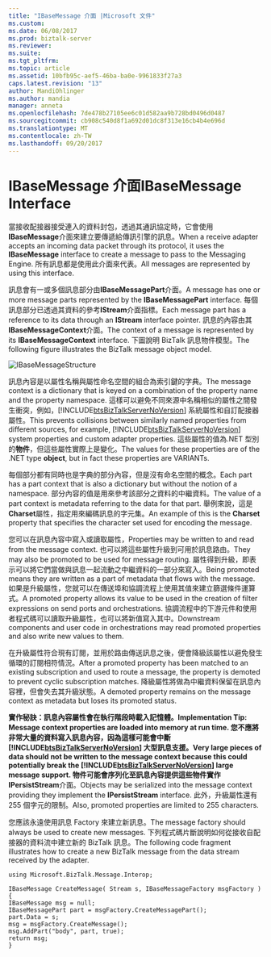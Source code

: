 ```yaml
---
title: "IBaseMessage 介面 |Microsoft 文件"
ms.custom: 
ms.date: 06/08/2017
ms.prod: biztalk-server
ms.reviewer: 
ms.suite: 
ms.tgt_pltfrm: 
ms.topic: article
ms.assetid: 10bfb95c-aef5-46ba-ba0e-9961833f27a3
caps.latest.revision: "13"
author: MandiOhlinger
ms.author: mandia
manager: anneta
ms.openlocfilehash: 7de478b27105ee6c01d582aa9b728bd0496d0487
ms.sourcegitcommit: cb908c540d8f1a692d01dc8f313e16cb4b4e696d
ms.translationtype: MT
ms.contentlocale: zh-TW
ms.lasthandoff: 09/20/2017
---
```

# <a name="ibasemessage-interface"></a><span data-ttu-id="6fc61-102">IBaseMessage 介面</span><span class="sxs-lookup"><span data-stu-id="6fc61-102">IBaseMessage Interface</span></span>
<span data-ttu-id="6fc61-103">當接收配接器接受連入的資料封包，透過其通訊協定時，它會使用**IBaseMessage**介面來建立要傳遞給傳訊引擎的訊息。</span><span class="sxs-lookup"><span data-stu-id="6fc61-103">When a receive adapter accepts an incoming data packet through its protocol, it uses the **IBaseMessage** interface to create a message to pass to the Messaging Engine.</span></span> <span data-ttu-id="6fc61-104">所有訊息都是使用此介面來代表。</span><span class="sxs-lookup"><span data-stu-id="6fc61-104">All messages are represented by using this interface.</span></span>  
  
 <span data-ttu-id="6fc61-105">訊息會有一或多個訊息部分由**IBaseMessagePart**介面。</span><span class="sxs-lookup"><span data-stu-id="6fc61-105">A message has one or more message parts represented by the **IBaseMessagePart** interface.</span></span> <span data-ttu-id="6fc61-106">每個訊息部分已透過其資料的參考**IStream**介面指標。</span><span class="sxs-lookup"><span data-stu-id="6fc61-106">Each message part has a reference to its data through an **IStream** interface pointer.</span></span> <span data-ttu-id="6fc61-107">訊息的內容由其**IBaseMessageContext**介面。</span><span class="sxs-lookup"><span data-stu-id="6fc61-107">The context of a message is represented by its **IBaseMessageContext** interface.</span></span> <span data-ttu-id="6fc61-108">下圖說明 BizTalk 訊息物件模型。</span><span class="sxs-lookup"><span data-stu-id="6fc61-108">The following figure illustrates the BizTalk message object model.</span></span>  
  
 ![](../core/media/ibasemessagestructure.gif "IBaseMessageStructure")  
  
 <span data-ttu-id="6fc61-109">訊息內容是以屬性名稱與屬性命名空間的組合為索引鍵的字典。</span><span class="sxs-lookup"><span data-stu-id="6fc61-109">The message context is a dictionary that is keyed on a combination of the property name and the property namespace.</span></span> <span data-ttu-id="6fc61-110">這樣可以避免不同來源中名稱相似的屬性之間發生衝突，例如，[!INCLUDE[btsBizTalkServerNoVersion](../includes/btsbiztalkservernoversion-md.md)] 系統屬性和自訂配接器屬性。</span><span class="sxs-lookup"><span data-stu-id="6fc61-110">This prevents collisions between similarly named properties from different sources, for example, [!INCLUDE[btsBizTalkServerNoVersion](../includes/btsbiztalkservernoversion-md.md)] system properties and custom adapter properties.</span></span> <span data-ttu-id="6fc61-111">這些屬性的值為.NET 型別的**物件**，但這些屬性實際上是變化。</span><span class="sxs-lookup"><span data-stu-id="6fc61-111">The values for these properties are of the .NET type **object**, but in fact these properties are VARIANTs.</span></span>  
  
 <span data-ttu-id="6fc61-112">每個部分都有同時也是字典的部分內容，但是沒有命名空間的概念。</span><span class="sxs-lookup"><span data-stu-id="6fc61-112">Each part has a part context that is also a dictionary but without the notion of a namespace.</span></span> <span data-ttu-id="6fc61-113">部分內容的值是用來參考該部分之資料的中繼資料。</span><span class="sxs-lookup"><span data-stu-id="6fc61-113">The value of a part context is metadata referring to the data for that part.</span></span> <span data-ttu-id="6fc61-114">舉例來說，這是**Charset**屬性，指定用來編碼訊息的字元集。</span><span class="sxs-lookup"><span data-stu-id="6fc61-114">An example of this is the **Charset** property that specifies the character set used for encoding the message.</span></span>  
  
 <span data-ttu-id="6fc61-115">您可以在訊息內容中寫入或讀取屬性，</span><span class="sxs-lookup"><span data-stu-id="6fc61-115">Properties may be written to and read from the message context.</span></span> <span data-ttu-id="6fc61-116">也可以將這些屬性升級到可用於訊息路由。</span><span class="sxs-lookup"><span data-stu-id="6fc61-116">They may also be promoted to be used for message routing.</span></span> <span data-ttu-id="6fc61-117">屬性得到升級，即表示可以將它們當做與訊息一起流動之中繼資料的一部分來寫入。</span><span class="sxs-lookup"><span data-stu-id="6fc61-117">Being promoted means they are written as a part of metadata that flows with the message.</span></span> <span data-ttu-id="6fc61-118">如果是升級屬性，您就可以在傳送埠和協調流程上使用其值來建立篩選條件運算式。</span><span class="sxs-lookup"><span data-stu-id="6fc61-118">A promoted property allows its value to be used in the creation of filter expressions on send ports and orchestrations.</span></span> <span data-ttu-id="6fc61-119">協調流程中的下游元件和使用者程式碼可以讀取升級屬性，也可以將新值寫入其中。</span><span class="sxs-lookup"><span data-stu-id="6fc61-119">Downstream components and user code in orchestrations may read promoted properties and also write new values to them.</span></span>  
  
 <span data-ttu-id="6fc61-120">在升級屬性符合現有訂閱，並用於路由傳送訊息之後，便會降級該屬性以避免發生循環的訂閱相符情況。</span><span class="sxs-lookup"><span data-stu-id="6fc61-120">After a promoted property has been matched to an existing subscription and used to route a message, the property is demoted to prevent cyclic subscription matches.</span></span> <span data-ttu-id="6fc61-121">降級屬性將做為中繼資料保留在訊息內容裡，但會失去其升級狀態。</span><span class="sxs-lookup"><span data-stu-id="6fc61-121">A demoted property remains on the message context as metadata but loses its promoted status.</span></span>  
  
 <span data-ttu-id="6fc61-122">**實作秘訣：**訊息內容屬性會在執行階段時載入記憶體。</span><span class="sxs-lookup"><span data-stu-id="6fc61-122">**Implementation Tip:** Message context properties are loaded into memory at run time.</span></span> <span data-ttu-id="6fc61-123">您不應將非常大量的資料寫入訊息內容，因為這樣可能會中斷 [!INCLUDE[btsBizTalkServerNoVersion](../includes/btsbiztalkservernoversion-md.md)] 大型訊息支援。</span><span class="sxs-lookup"><span data-stu-id="6fc61-123">Very large pieces of data should not be written to the message context because this could potentially break the [!INCLUDE[btsBizTalkServerNoVersion](../includes/btsbiztalkservernoversion-md.md)] large message support.</span></span> <span data-ttu-id="6fc61-124">物件可能會序列化至訊息內容提供這些物件實作**IPersistStream**介面。</span><span class="sxs-lookup"><span data-stu-id="6fc61-124">Objects may be serialized into the message context providing they implement the **IPersistStream** interface.</span></span> <span data-ttu-id="6fc61-125">此外，升級屬性還有 255 個字元的限制。</span><span class="sxs-lookup"><span data-stu-id="6fc61-125">Also, promoted properties are limited to 255 characters.</span></span>  
  
 <span data-ttu-id="6fc61-126">您應該永遠使用訊息 Factory 來建立新訊息。</span><span class="sxs-lookup"><span data-stu-id="6fc61-126">The message factory should always be used to create new messages.</span></span>  <span data-ttu-id="6fc61-127">下列程式碼片斷說明如何從接收自配接器的資料流中建立新的 BizTalk 訊息。</span><span class="sxs-lookup"><span data-stu-id="6fc61-127">The following code fragment illustrates how to create a new BizTalk message from the data stream received by the adapter.</span></span>  
  
```  
using Microsoft.BizTalk.Message.Interop;  
  
IBaseMessage CreateMessage( Stream s, IBaseMessageFactory msgFactory )  
{  
IBaseMessage msg = null;  
IBaseMessagePart part = msgFactory.CreateMessagePart();  
part.Data = s;  
msg = msgFactory.CreateMessage();  
msg.AddPart("body", part, true);  
return msg;  
}  
```